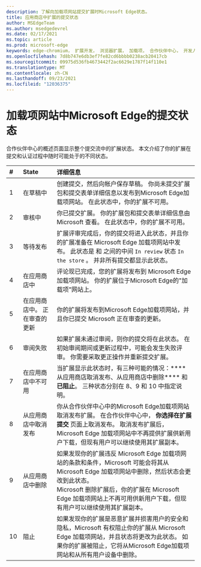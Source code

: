 ```yaml
---
description: 了解向加载项网站提交扩展时Microsoft Edge状态。
title: 应用商店中扩展的提交状态
author: MSEdgeTeam
ms.author: msedgedevrel
ms.date: 02/17/2021
ms.topic: article
ms.prod: microsoft-edge
keywords: edge-chromium， 扩展开发， 浏览器扩展， 加载项， 合作伙伴中心， 开发人员
ms.openlocfilehash: 7d8b747e6db3ef7fe82cd6bbbb0238acb20417cb
ms.sourcegitcommit: 09975d536fb4673442f2ac6629e1787f14f110e1
ms.translationtype: MT
ms.contentlocale: zh-CN
ms.lasthandoff: 09/23/2021
ms.locfileid: "12036375"
---
```

# <a name="submission-states-for-extensions-in-the-microsoft-edge-add-ons-website"></a>加载项网站中Microsoft Edge的提交状态

合作伙伴中心的概述页面显示整个提交流中的扩展状态。  本文介绍了你的扩展在提交和认证过程中随时可能处于的不同状态。

| # |  State |  详细信息 |
|:--- |:--- |:--- |
| 1 |  在草稿中 |  创建提交，然后向帐户保存草稿。  你尚未提交扩展包和提交表单详细信息以发布到Microsoft Edge加载项网站。  在此状态中，你的扩展不可用。  |
| 2|  审核中 |  你已提交扩展。  你的扩展包和提交表单详细信息由 Microsoft 查看。  在此状态中，你的扩展不可用。  |
| 3|  等待发布 |  扩展评审完成后，你的提交将进入此状态，并且你的扩展准备在 Microsoft Edge 加载项网站中发布。  此状态是 和 之间的中间 `In review` 状态 `In the store` 。  并非所有提交都显示此状态。  |
| 4|  在应用商店中 |  评论现已完成，您的扩展将发布到 Microsoft Edge 加载项网站。  你的扩展位于Microsoft Edge的"加载项"网站上。  |
| 5 |  在应用商店中。  正在审查的更新 |  你的扩展将发布到Microsoft Edge加载项网站，并且你已提交 Microsoft 正在审查的更新。  |
| 6 |  审阅失败 |  如果扩展未通过审阅，则你的提交将在此状态。  在初始审阅期间或更新过程中，可能会发生失败评审。  你需要采取更正操作并重新提交扩展。  |
| 7 |  在应用商店中不可用 |  当扩展显示此状态时，有三种可能的情况：**** 从应用商店取消发布、从应用商店中删除**** 和**已阻止**。  三种状态分别在 8、9 和 10 中指定说明。  |
| 8 |  从应用商店中取消发布 |  你从合作伙伴中心中的Microsoft Edge加载项网站取消发布扩展。  在合作伙伴中心中， **你选择在扩展提交** 页面上取消发布。  取消发布扩展后，Microsoft Edge 加载项网站中不再提供扩展供新用户下载，但现有用户可以继续使用其扩展副本。  |
| 9 |  从应用商店中删除 |  如果发现你的扩展违反 Microsoft Edge 加载项网站的条款和条件，Microsoft 可能会将其从 Microsoft Edge 加载项网站中删除，然后状态会更改到此状态。  <br />  Microsoft 删除扩展后，你的扩展在 Microsoft Edge 加载项网站上不再可用供新用户下载，但现有用户可以继续使用其扩展副本。  |
| 10 |  阻止 |  如果发现你的扩展是恶意扩展并损害用户的安全和隐私，Microsoft 有权阻止你的扩展从 Microsoft Edge 加载项网站，并且状态将更改为此状态。  如果你的扩展被阻止，它将从Microsoft Edge加载项网站和从所有用户设备中删除。  |
